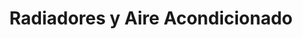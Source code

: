 ---
title: "Radiadores y Aire Acondicionado"
url: /san-miguel-petapa/radiadores-y-aire-acondicionado/
shop: reparación de automóviles
---